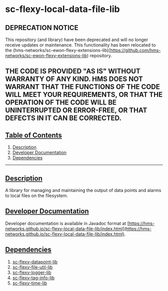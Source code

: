 # sc-flexy-local-data-file-lib

## DEPRECATION NOTICE
This repository (and library) have been deprecated and will no longer receive updates or maintenance. 
This functionality has been relocated to the (hms-networks/sc-ewon-flexy-extensions-lib)[https://github.com/hms-networks/sc-ewon-flexy-extensions-lib) repository.

THE CODE IS PROVIDED "AS IS" WITHOUT WARRANTY OF ANY KIND. HMS DOES NOT WARRANT THAT THE FUNCTIONS OF THE CODE WILL MEET YOUR REQUIREMENTS, OR THAT THE OPERATION OF THE CODE WILL BE UNINTERRUPTED OR ERROR-FREE, OR THAT DEFECTS IN IT CAN BE CORRECTED.
---

## [Table of Contents](#table-of-contents)

1. [Description](#description)
2. [Developer Documentation](#developer-documentation)
3. [Dependencies](#dependencies)

---

## [Description](#table-of-contents)

A library for managing and maintaining the output of data points and alarms to local files on the filesystem.

## [Developer Documentation](#table-of-contents)

Developer documentation is available in Javadoc format at [https://hms-networks.github.io/sc-flexy-local-data-file-lib/index.html](https://hms-networks.github.io/sc-flexy-local-data-file-lib/index.html).

## [Dependencies](#table-of-contents)
1. [sc-flexy-datapoint-lib](https://github.com/hms-networks/sc-flexy-datapoint-lib)
2. [sc-flexy-file-util-lib](https://github.com/hms-networks/sc-flexy-file-util-lib)
3. [sc-flexy-logger-lib](https://github.com/hms-networks/sc-flexy-logger-lib)
4. [sc-flexy-tag-info-lib](https://github.com/hms-networks/sc-flexy-tag-info-lib)
5. [sc-flexy-time-lib](https://github.com/hms-networks/sc-flexy-time-lib)
